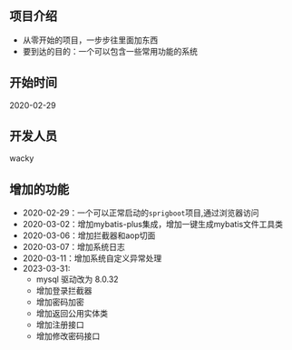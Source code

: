 ## 项目介绍
* 从零开始的项目，一步步往里面加东西
* 要到达的目的：一个可以包含一些常用功能的系统
## 开始时间
2020-02-29
## 开发人员
wacky
## 增加的功能
* 2020-02-29：一个可以正常启动的`sprigboot`项目,通过浏览器访问
* 2020-03-02：增加mybatis-plus集成，增加一键生成mybatis文件工具类
* 2020-03-06：增加拦截器和aop切面
* 2020-03-07：增加系统日志
* 2020-03-11：增加系统自定义异常处理
* 2023-03-31:
  *    mysql 驱动改为 8.0.32
  *    增加登录拦截器
  *    增加密码加密
  *    增加返回公用实体类
  *    增加注册接口
  *    增加修改密码接口
